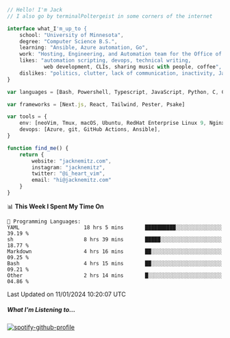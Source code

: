 ```typescript
// Hello! I'm Jack
// I also go by terminalPoltergeist in some corners of the internet

interface what_I'm_up_to {
    school: "University of Minnesota",
    degree: "Computer Science B.S.",
    learning: "Ansible, Azure automation, Go",
    work: "Hosting, Engineering, and Automation team for the Office of Information Technology at UMN",
    likes: "automation scripting, devops, technical writing,
            web development, CLIs, sharing music with people, coffee",
    dislikes: "politics, clutter, lack of communication, inactivity, Java",
}

var languages = [Bash, Powershell, Typescript, JavaScript, Python, C, C++]

var frameworks = [Next.js, React, Tailwind, Pester, Psake]

var tools = {
    env: [neoVim, Tmux, macOS, Ubuntu, RedHat Enterprise Linux 9, Nginx, DigitalOcean, Cloudflare],
    devops: [Azure, git, GitHub Actions, Ansible],
}

function find_me() {
    return {
        website: "jacknemitz.com",
        instagram: "jacknemitz",
        twitter: "@i_heart_vim",
        email: "hi@jacknemitz.com"
    }
}
```

<!--START_SECTION:waka-->
📊 **This Week I Spent My Time On** 

```text
💬 Programming Languages: 
YAML                     18 hrs 5 mins       ██████████░░░░░░░░░░░░░░░   39.19 % 
sh                       8 hrs 39 mins       █████░░░░░░░░░░░░░░░░░░░░   18.77 % 
Markdown                 4 hrs 16 mins       ██░░░░░░░░░░░░░░░░░░░░░░░   09.25 % 
Bash                     4 hrs 15 mins       ██░░░░░░░░░░░░░░░░░░░░░░░   09.21 % 
Other                    2 hrs 14 mins       █░░░░░░░░░░░░░░░░░░░░░░░░   04.86 % 
```


 Last Updated on 11/01/2024 10:20:07 UTC
<!--END_SECTION:waka-->

##### What I'm Listening to...

[![spotify-github-profile](https://spotify-github-profile.vercel.app/api/view?uid=jack.nemitz&cover_image=true&show_offline=true&bar_color=53b14f&bar_color_cover=false&background_color=121212FF)](https://spotify-github-profile.vercel.app/api/view?uid=jack.nemitz&redirect=true)

